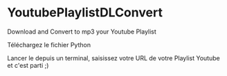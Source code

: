 # YoutubePlaylistDLConvert
Download and Convert to mp3 your Youtube Playlist

Téléchargez le fichier Python

Lancer le depuis un terminal, saisissez votre URL de votre Playlist Youtube et c'est parti ;)
